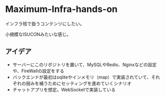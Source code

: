 # Maximum-Infra-hands-on

インフラ班で扱うコンテンツにしたい。

小規模なISUCONみたいな感じ。

## アイデア
- サーバーにこのリポジトリを置いて、MySQLやRedis、Nginxなどの設定や、FireWallの設定をする
- バックエンドが最初はsqliteやインメモリ（map）で実装されていて、それぞれの弱みを補うためにセッティングを進めていくシナリオ
- チャットアプリを想定。WebSocketで実装している